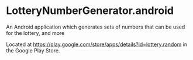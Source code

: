 LotteryNumberGenerator.android
==============================

An Android application which generates sets of numbers that can be used for the lottery, and more

Located at https://play.google.com/store/apps/details?id=lottery.random in the Google Play Store.
